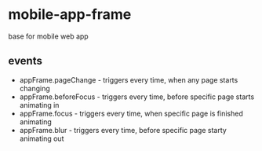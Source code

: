 mobile-app-frame
===============

base for mobile web app 

events
------
 * appFrame.pageChange - triggers every time, when any page starts changing
 * appFrame.beforeFocus - triggers every time, before specific page starts animating in
 * appFrame.focus - triggers every time, when specific page is finished animating
 * appFrame.blur - triggers every time, before specific page starty animating out
